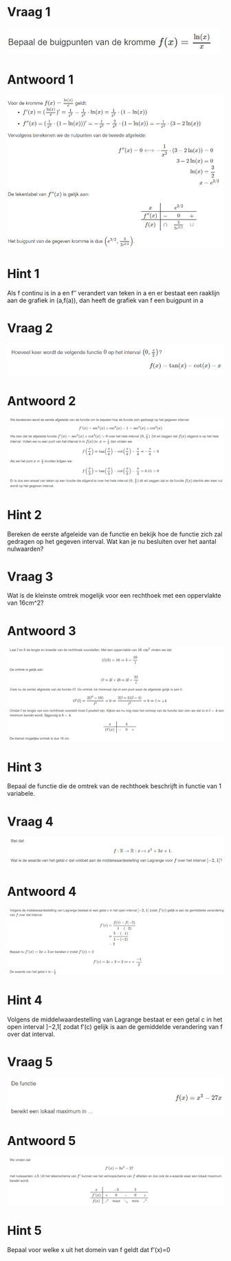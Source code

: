 # Vraag 1

![Alt text](img/image.png)

# Antwoord 1

![Alt text](img/image-1.png)

# Hint 1

Als f continu is in a en f′′ verandert van teken in a en er bestaat een raaklijn aan de grafiek in (a,f(a)), dan heeft de grafiek van f een buigpunt in a

# Vraag 2

![Alt text](img/image-2.png)

# Antwoord 2

![Alt text](img/image-3.png)

# Hint 2

Bereken de eerste afgeleide van de functie en bekijk hoe de functie zich zal gedragen op het gegeven interval. Wat kan je nu besluiten over het aantal nulwaarden?

# Vraag 3

Wat is de kleinste omtrek mogelijk voor een rechthoek met een oppervlakte van 16cm^2?

# Antwoord 3

![Alt text](img/image-4.png)

# Hint 3

Bepaal de functie die de omtrek van de rechthoek beschrijft in functie van 1 variabele.

# Vraag 4

![Alt text](img/image-5.png)

# Antwoord 4

![Alt text](img/image-6.png)

# Hint 4

Volgens de middelwaardestelling van Lagrange bestaat er een getal c in het open interval ]−2,1[ zodat f′(c) gelijk is aan de gemiddelde verandering van f over dat interval.

# Vraag 5

![Alt text](img/image-7.png)

# Antwoord 5

![Alt text](img/image-8.png)

# Hint 5

Bepaal voor welke x uit het domein van f geldt dat f'(x)=0
